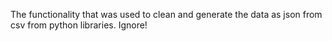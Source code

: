 The functionality that was used to clean and generate the data as json from csv from python libraries. Ignore!
